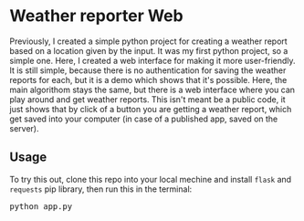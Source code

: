 # Weather reporter Web

Previously, I created a simple python project for creating a weather report based on a location given by the input. It was my first python project, so a simple one. Here, I created a web interface for making it more user-friendly. It is still simple, because there is no authentication for saving the weather reports for each, but it is a demo which shows that it's possible. Here, the main algorithom stays the same, but there is a web interface where you can play around and get weather reports. This isn't meant be a public code, it just shows that by click of a button you are getting a weather report, which get saved into your computer (in case of a published app, saved on the server).

## Usage

To try this out, clone this repo into your local mechine and install `flask` and `requests` pip library, then run this in the terminal:

<pre>
python app.py
</pre>
